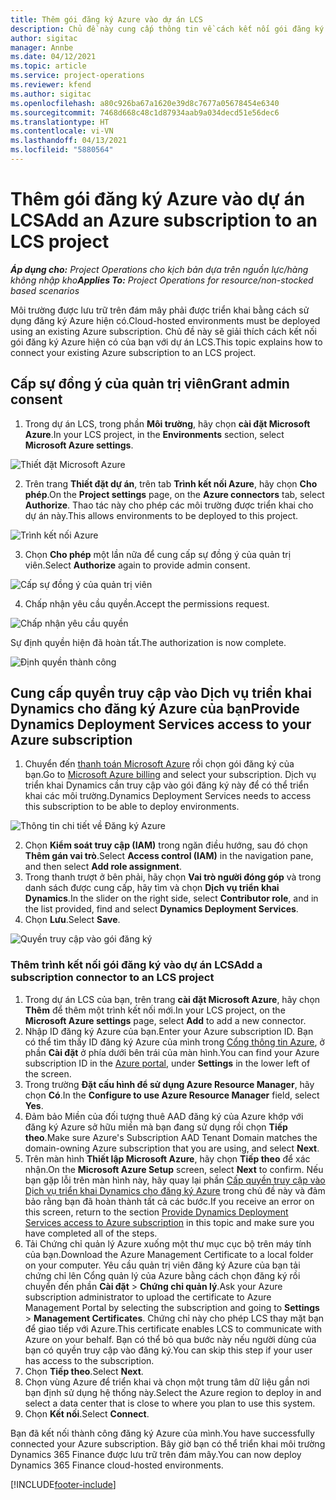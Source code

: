 ```yaml
---
title: Thêm gói đăng ký Azure vào dự án LCS
description: Chủ đề này cung cấp thông tin về cách kết nối gói đăng ký Azure của bạn với dự án LCS.
author: sigitac
manager: Annbe
ms.date: 04/12/2021
ms.topic: article
ms.service: project-operations
ms.reviewer: kfend
ms.author: sigitac
ms.openlocfilehash: a80c926ba67a1620e39d8c7677a05678454e6340
ms.sourcegitcommit: 7468d668c48c1d87934aab9a034decd51e56dec6
ms.translationtype: HT
ms.contentlocale: vi-VN
ms.lasthandoff: 04/13/2021
ms.locfileid: "5880564"
---
```

# <a name="add-an-azure-subscription-to-an-lcs-project"></a><span data-ttu-id="28ce1-103">Thêm gói đăng ký Azure vào dự án LCS</span><span class="sxs-lookup"><span data-stu-id="28ce1-103">Add an Azure subscription to an LCS project</span></span>

<span data-ttu-id="28ce1-104">_**Áp dụng cho:** Project Operations cho kịch bản dựa trên nguồn lực/hàng không nhập kho_</span><span class="sxs-lookup"><span data-stu-id="28ce1-104">_**Applies To:** Project Operations for resource/non-stocked based scenarios_</span></span>

<span data-ttu-id="28ce1-105">Môi trường được lưu trữ trên đám mây phải được triển khai bằng cách sử dụng đăng ký Azure hiện có.</span><span class="sxs-lookup"><span data-stu-id="28ce1-105">Cloud-hosted environments must be deployed using an existing Azure subscription.</span></span> <span data-ttu-id="28ce1-106">Chủ đề này sẽ giải thích cách kết nối gói đăng ký Azure hiện có của bạn với dự án LCS.</span><span class="sxs-lookup"><span data-stu-id="28ce1-106">This topic explains how to connect your existing Azure subscription to an LCS project.</span></span> 

## <a name="grant-admin-consent"></a><span data-ttu-id="28ce1-107">Cấp sự đồng ý của quản trị viên</span><span class="sxs-lookup"><span data-stu-id="28ce1-107">Grant admin consent</span></span>

1. <span data-ttu-id="28ce1-108">Trong dự án LCS, trong phần **Môi trường**, hãy chọn **cài đặt Microsoft Azure**.</span><span class="sxs-lookup"><span data-stu-id="28ce1-108">In your LCS project, in the **Environments** section, select **Microsoft Azure settings**.</span></span>

![Thiết đặt Microsoft Azure](./media/1MicrosoftAzureSettings.png)

2. <span data-ttu-id="28ce1-110">Trên trang **Thiết đặt dự án**, trên tab **Trình kết nối Azure**, hãy chọn **Cho phép**.</span><span class="sxs-lookup"><span data-stu-id="28ce1-110">On the **Project settings** page, on the **Azure connectors** tab, select **Authorize**.</span></span> <span data-ttu-id="28ce1-111">Thao tác này cho phép các môi trường được triển khai cho dự án này.</span><span class="sxs-lookup"><span data-stu-id="28ce1-111">This allows environments to be deployed to this project.</span></span>

![Trình kết nối Azure](./media/2AzureConnectors.png)

3. <span data-ttu-id="28ce1-113">Chọn **Cho phép** một lần nữa để cung cấp sự đồng ý của quản trị viên.</span><span class="sxs-lookup"><span data-stu-id="28ce1-113">Select **Authorize** again to provide admin consent.</span></span>

![Cấp sự đồng ý của quản trị viên](./media/3GrantAdminConsent.png)

4. <span data-ttu-id="28ce1-115">Chấp nhận yêu cầu quyền.</span><span class="sxs-lookup"><span data-stu-id="28ce1-115">Accept the permissions request.</span></span>

![Chấp nhận yêu cầu quyền](./media/4AcceptPermissionRequest.png)

<span data-ttu-id="28ce1-117">Sự định quyền hiện đã hoàn tất.</span><span class="sxs-lookup"><span data-stu-id="28ce1-117">The authorization is now complete.</span></span> 

![Định quyền thành công](./media/5AuthorizationComplete.png)

## <a name="provide-dynamics-deployment-services-access-to-your-azure-subscription"></a><a name="provide"></a><span data-ttu-id="28ce1-119">Cung cấp quyền truy cập vào Dịch vụ triển khai Dynamics cho đăng ký Azure của bạn</span><span class="sxs-lookup"><span data-stu-id="28ce1-119">Provide Dynamics Deployment Services access to your Azure subscription</span></span>

1. <span data-ttu-id="28ce1-120">Chuyển đến [thanh toán Microsoft Azure](https://portal.azure.com/#blade/Microsoft\_Azure\_Billing/SubscriptionsBlade) rồi chọn gói đăng ký của bạn.</span><span class="sxs-lookup"><span data-stu-id="28ce1-120">Go to [Microsoft Azure billing](https://portal.azure.com/#blade/Microsoft\_Azure\_Billing/SubscriptionsBlade) and select your subscription.</span></span> <span data-ttu-id="28ce1-121">Dịch vụ triển khai Dynamics cần truy cập vào gói đăng ký này để có thể triển khai các môi trường.</span><span class="sxs-lookup"><span data-stu-id="28ce1-121">Dynamics Deployment Services needs to access this subscription to be able to deploy environments.</span></span>

![Thông tin chi tiết về Đăng ký Azure](./media/6AzureSubscription.png)

2. <span data-ttu-id="28ce1-123">Chọn **Kiểm soát truy cập (IAM)** trong ngăn điều hướng, sau đó chọn **Thêm gán vai trò**.</span><span class="sxs-lookup"><span data-stu-id="28ce1-123">Select **Access control (IAM)** in the navigation pane, and then select **Add role assignment**.</span></span>
3. <span data-ttu-id="28ce1-124">Trong thanh trượt ở bên phải, hãy chọn **Vai trò người đóng góp** và trong danh sách được cung cấp, hãy tìm và chọn **Dịch vụ triển khai Dynamics**.</span><span class="sxs-lookup"><span data-stu-id="28ce1-124">In the slider on the right side, select **Contributor role**, and in the list provided, find and select **Dynamics Deployment Services**.</span></span> 
4. <span data-ttu-id="28ce1-125">Chọn **Lưu**.</span><span class="sxs-lookup"><span data-stu-id="28ce1-125">Select **Save**.</span></span>

![Quyền truy cập vào gói đăng ký](./media/7SubscriptionAccess.png)

### <a name="add-a-subscription-connector-to-an-lcs-project"></a><span data-ttu-id="28ce1-127">Thêm trình kết nối gói đăng ký vào dự án LCS</span><span class="sxs-lookup"><span data-stu-id="28ce1-127">Add a subscription connector to an LCS project</span></span>

1. <span data-ttu-id="28ce1-128">Trong dự án LCS của bạn, trên trang **cài đặt Microsoft Azure**, hãy chọn **Thêm** để thêm một trình kết nối mới.</span><span class="sxs-lookup"><span data-stu-id="28ce1-128">In your LCS project, on the **Microsoft Azure settings** page, select **Add** to add a new connector.</span></span>
2. <span data-ttu-id="28ce1-129">Nhập ID đăng ký Azure của bạn.</span><span class="sxs-lookup"><span data-stu-id="28ce1-129">Enter your Azure subscription ID.</span></span> <span data-ttu-id="28ce1-130">Bạn có thể tìm thấy ID đăng ký Azure của mình trong [Cổng thông tin Azure](https://ms.portal.azure.com/), ở phần  **Cài đặt**  ở phía dưới bên trái của màn hình.</span><span class="sxs-lookup"><span data-stu-id="28ce1-130">You can find your Azure subscription ID in the [Azure portal](https://ms.portal.azure.com/), under  **Settings**  in the lower left of the screen.</span></span>
3. <span data-ttu-id="28ce1-131">Trong trường **Đặt cấu hình để sử dụng Azure Resource Manager**, hãy chọn **Có**.</span><span class="sxs-lookup"><span data-stu-id="28ce1-131">In the **Configure to use Azure Resource Manager** field, select **Yes**.</span></span>
4. <span data-ttu-id="28ce1-132">Đảm bảo Miền của đối tượng thuê AAD đăng ký của Azure khớp với đăng ký Azure sở hữu miền mà bạn đang sử dụng rồi chọn **Tiếp theo**.</span><span class="sxs-lookup"><span data-stu-id="28ce1-132">Make sure Azure's Subscription AAD Tenant Domain matches the domain-owning Azure subscription that you are using, and select **Next**.</span></span>
5. <span data-ttu-id="28ce1-133">Trên màn hình **Thiết lập Microsoft Azure**, hãy chọn **Tiếp theo** để xác nhận.</span><span class="sxs-lookup"><span data-stu-id="28ce1-133">On the **Microsoft Azure Setup** screen, select **Next** to confirm.</span></span> <span data-ttu-id="28ce1-134">Nếu bạn gặp lỗi trên màn hình này, hãy quay lại phần [Cấp quyền truy cập vào Dịch vụ triển khai Dynamics cho đăng ký Azure](#provide) trong chủ đề này và đảm bảo rằng bạn đã hoàn thành tất cả các bước.</span><span class="sxs-lookup"><span data-stu-id="28ce1-134">If you receive an error on this screen, return to the section [Provide Dynamics Deployment Services access to Azure subscription](#provide) in this topic and make sure you have completed all of the steps.</span></span>
6. <span data-ttu-id="28ce1-135">Tải Chứng chỉ quản lý Azure xuống một thư mục cục bộ trên máy tính của bạn.</span><span class="sxs-lookup"><span data-stu-id="28ce1-135">Download the Azure Management Certificate to a local folder on your computer.</span></span> <span data-ttu-id="28ce1-136">Yêu cầu quản trị viên đăng ký Azure của bạn tải chứng chỉ lên Cổng quản lý của Azure bằng cách chọn đăng ký rồi chuyển đến phần **Cài đặt** > **Chứng chỉ quản lý**.</span><span class="sxs-lookup"><span data-stu-id="28ce1-136">Ask your Azure subscription administrator to upload the certificate to Azure Management Portal by selecting the subscription and going to **Settings** > **Management Certificates**.</span></span> <span data-ttu-id="28ce1-137">Chứng chỉ này cho phép LCS thay mặt bạn để giao tiếp với Azure.</span><span class="sxs-lookup"><span data-stu-id="28ce1-137">This certificate enables LCS to communicate with Azure on your behalf.</span></span> <span data-ttu-id="28ce1-138">Bạn có thể bỏ qua bước này nếu người dùng của bạn có quyền truy cập vào đăng ký.</span><span class="sxs-lookup"><span data-stu-id="28ce1-138">You can skip this step if your user has access to the subscription.</span></span>
7. <span data-ttu-id="28ce1-139">Chọn  **Tiếp theo**.</span><span class="sxs-lookup"><span data-stu-id="28ce1-139">Select  **Next**.</span></span>
8. <span data-ttu-id="28ce1-140">Chọn vùng Azure để triển khai và chọn một trung tâm dữ liệu gần nơi bạn định sử dụng hệ thống này.</span><span class="sxs-lookup"><span data-stu-id="28ce1-140">Select the Azure region to deploy in and select a data center that is close to where you plan to use this system.</span></span>
9.  <span data-ttu-id="28ce1-141">Chọn  **Kết nối**.</span><span class="sxs-lookup"><span data-stu-id="28ce1-141">Select  **Connect**.</span></span>

<span data-ttu-id="28ce1-142">Bạn đã kết nối thành công đăng ký Azure của mình.</span><span class="sxs-lookup"><span data-stu-id="28ce1-142">You have successfully connected your Azure subscription.</span></span> <span data-ttu-id="28ce1-143">Bây giờ bạn có thể triển khai môi trường Dynamics 365 Finance được lưu trữ trên đám mây.</span><span class="sxs-lookup"><span data-stu-id="28ce1-143">You can now deploy Dynamics 365 Finance cloud-hosted environments.</span></span>




[!INCLUDE[footer-include](../includes/footer-banner.md)]

